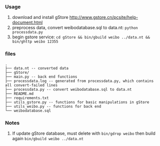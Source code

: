 ### Usage

1. download and install gStore http://www.gstore.cn/pcsite/help-document.html
2. preprocess data, convert weibodatabase.sql to data.nt: `python processdata.py`
3. begin gstore service: `cd gStore && bin/gbuild weibo ../data.nt && bin/ghttp weibo 12355`

### files

```
.
├── data.nt -- converted data
├── gStore/
├── main.py -- back end functions
├── processdata.log -- generated from processdata.py, which contains all convert-failed lines
├── processdata.py -- convert weibodatabase.sql to data.nt
├── README.md
├── requirements.txt
├── utils_gstore.py -- functions for basic manipulations in gStore
├── utils_weibo.py -- functions for back end
└── weibodatabase.sql
```

### Notes

1. If update gStore database, must delete with `bin/gdrop weibo` then build again `bin/gbuild weibo ../data.nt`